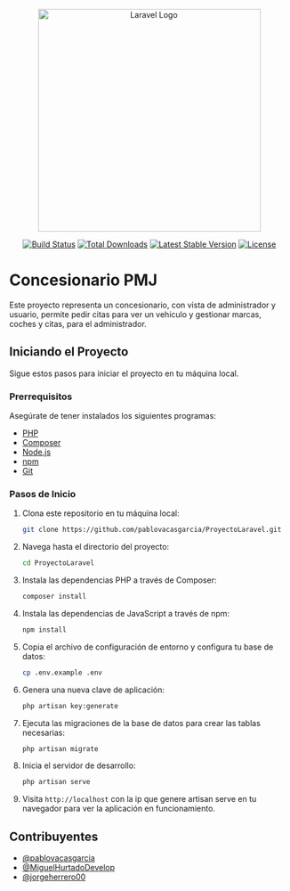 <p align="center"><a href="https://laravel.com" target="_blank"><img src="https://raw.githubusercontent.com/laravel/art/master/logo-lockup/5%20SVG/2%20CMYK/1%20Full%20Color/laravel-logolockup-cmyk-red.svg" width="400" alt="Laravel Logo"></a></p>

<p align="center">
<a href="https://github.com/laravel/framework/actions"><img src="https://github.com/laravel/framework/workflows/tests/badge.svg" alt="Build Status"></a>
<a href="https://packagist.org/packages/laravel/framework"><img src="https://img.shields.io/packagist/dt/laravel/framework" alt="Total Downloads"></a>
<a href="https://packagist.org/packages/laravel/framework"><img src="https://img.shields.io/packagist/v/laravel/framework" alt="Latest Stable Version"></a>
<a href="https://packagist.org/packages/laravel/framework"><img src="https://img.shields.io/packagist/l/laravel/framework" alt="License"></a>
</p>

# Concesionario PMJ

Este proyecto representa un concesionario, con vista de administrador y usuario, permite pedir citas para ver un vehiculo y gestionar marcas, coches y citas, para el administrador.

## Iniciando el Proyecto

Sigue estos pasos para iniciar el proyecto en tu máquina local.

### Prerrequisitos

Asegúrate de tener instalados los siguientes programas:

- [PHP](https://www.php.net/downloads)
- [Composer](https://getcomposer.org/download/)
- [Node.js](https://nodejs.org/en/download/)
- [npm](https://www.npmjs.com/get-npm)
- [Git](https://git-scm.com/downloads)

### Pasos de Inicio

1. Clona este repositorio en tu máquina local:

    ```bash
    git clone https://github.com/pablovacasgarcia/ProyectoLaravel.git
    ```

2. Navega hasta el directorio del proyecto:

    ```bash
    cd ProyectoLaravel
    ```

3. Instala las dependencias PHP a través de Composer:

    ```bash
    composer install
    ```

4. Instala las dependencias de JavaScript a través de npm:

    ```bash
    npm install
    ```

5. Copia el archivo de configuración de entorno y configura tu base de datos:

    ```bash
    cp .env.example .env
    ```

6. Genera una nueva clave de aplicación:

    ```bash
    php artisan key:generate
    ```

7. Ejecuta las migraciones de la base de datos para crear las tablas necesarias:

    ```bash
    php artisan migrate
    ```

8. Inicia el servidor de desarrollo:

    ```bash
    php artisan serve
    ```

9. Visita `http://localhost` con la ip que genere artisan serve en tu navegador para ver la aplicación en funcionamiento.

## Contribuyentes

- [@pablovacasgarcia](https://github.com/pablovacasgarcia)
- [@MiguelHurtadoDevelop](https://github.com/MiguelHurtadoDevelop)
- [@jorgeherrero00](https://github.com/jorgeherrero00)

